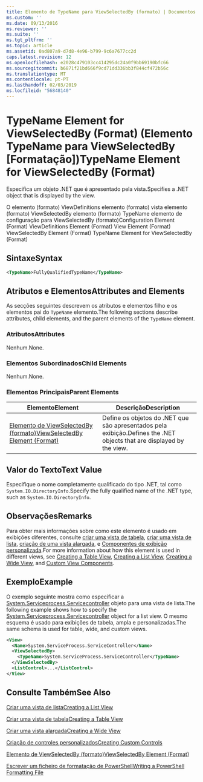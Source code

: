 ```yaml
---
title: Elemento de TypeName para ViewSelectedBy (formato) | Documentos da Microsoft
ms.custom: ''
ms.date: 09/13/2016
ms.reviewer: ''
ms.suite: ''
ms.tgt_pltfrm: ''
ms.topic: article
ms.assetid: 0ad807a9-d7d8-4e96-b799-9c6a7677cc2d
caps.latest.revision: 12
ms.openlocfilehash: e2028c479103cc414295dc24a0f9bb69190bfc66
ms.sourcegitcommit: b6871f21bd666f9cd71dd336bb3f844cf472b56c
ms.translationtype: MT
ms.contentlocale: pt-PT
ms.lasthandoff: 02/03/2019
ms.locfileid: "56848140"
---
```

# <a name="typename-element-for-viewselectedby-format"></a><span data-ttu-id="44c11-102">TypeName Element for ViewSelectedBy (Format) (Elemento TypeName para ViewSelectedBy [Formatação])</span><span class="sxs-lookup"><span data-stu-id="44c11-102">TypeName Element for ViewSelectedBy (Format)</span></span>

<span data-ttu-id="44c11-103">Especifica um objeto .NET que é apresentado pela vista.</span><span class="sxs-lookup"><span data-stu-id="44c11-103">Specifies a .NET object that is displayed by the view.</span></span>

<span data-ttu-id="44c11-104">O elemento (formato) ViewDefinitions elemento (formato) vista elemento (formato) ViewSelectedBy elemento (formato) TypeName elemento de configuração para ViewSelectedBy (formato)</span><span class="sxs-lookup"><span data-stu-id="44c11-104">Configuration Element (Format) ViewDefinitions Element (Format) View Element (Format) ViewSelectedBy Element (Format) TypeName Element for ViewSelectedBy (Format)</span></span>

## <a name="syntax"></a><span data-ttu-id="44c11-105">Sintaxe</span><span class="sxs-lookup"><span data-stu-id="44c11-105">Syntax</span></span>

```xml
<TypeName>FullyQualifiedTypeName</TypeName>
```

## <a name="attributes-and-elements"></a><span data-ttu-id="44c11-106">Atributos e Elementos</span><span class="sxs-lookup"><span data-stu-id="44c11-106">Attributes and Elements</span></span>

<span data-ttu-id="44c11-107">As secções seguintes descrevem os atributos e elementos filho e os elementos pai do `TypeName` elemento.</span><span class="sxs-lookup"><span data-stu-id="44c11-107">The following sections describe attributes, child elements, and the parent elements of the `TypeName` element.</span></span>

### <a name="attributes"></a><span data-ttu-id="44c11-108">Atributos</span><span class="sxs-lookup"><span data-stu-id="44c11-108">Attributes</span></span>

<span data-ttu-id="44c11-109">Nenhum.</span><span class="sxs-lookup"><span data-stu-id="44c11-109">None.</span></span>

### <a name="child-elements"></a><span data-ttu-id="44c11-110">Elementos Subordinados</span><span class="sxs-lookup"><span data-stu-id="44c11-110">Child Elements</span></span>

<span data-ttu-id="44c11-111">Nenhum.</span><span class="sxs-lookup"><span data-stu-id="44c11-111">None.</span></span>

### <a name="parent-elements"></a><span data-ttu-id="44c11-112">Elementos Principais</span><span class="sxs-lookup"><span data-stu-id="44c11-112">Parent Elements</span></span>

|<span data-ttu-id="44c11-113">Elemento</span><span class="sxs-lookup"><span data-stu-id="44c11-113">Element</span></span>|<span data-ttu-id="44c11-114">Descrição</span><span class="sxs-lookup"><span data-stu-id="44c11-114">Description</span></span>|
|-------------|-----------------|
|[<span data-ttu-id="44c11-115">Elemento de ViewSelectedBy (formato)</span><span class="sxs-lookup"><span data-stu-id="44c11-115">ViewSelectedBy Element (Format)</span></span>](./viewselectedby-element-format.md)|<span data-ttu-id="44c11-116">Define os objetos do .NET que são apresentados pela exibição.</span><span class="sxs-lookup"><span data-stu-id="44c11-116">Defines the .NET objects that are displayed by the view.</span></span>|

## <a name="text-value"></a><span data-ttu-id="44c11-117">Valor do Texto</span><span class="sxs-lookup"><span data-stu-id="44c11-117">Text Value</span></span>

<span data-ttu-id="44c11-118">Especifique o nome completamente qualificado do tipo .NET, tal como `System.IO.DirectoryInfo`.</span><span class="sxs-lookup"><span data-stu-id="44c11-118">Specify the fully qualified name of the .NET type, such as `System.IO.DirectoryInfo`.</span></span>

## <a name="remarks"></a><span data-ttu-id="44c11-119">Observações</span><span class="sxs-lookup"><span data-stu-id="44c11-119">Remarks</span></span>

<span data-ttu-id="44c11-120">Para obter mais informações sobre como este elemento é usado em exibições diferentes, consulte [criar uma vista de tabela](./creating-a-table-view.md), [criar uma vista de lista](./creating-a-list-view.md), [criação de uma vista alargada](./creating-a-wide-view.md), e [ Componentes de exibição personalizada](./creating-custom-controls.md).</span><span class="sxs-lookup"><span data-stu-id="44c11-120">For more information about how this element is used in different views, see [Creating a Table View](./creating-a-table-view.md), [Creating a List View](./creating-a-list-view.md), [Creating a Wide View](./creating-a-wide-view.md), and [Custom View Components](./creating-custom-controls.md).</span></span>

## <a name="example"></a><span data-ttu-id="44c11-121">Exemplo</span><span class="sxs-lookup"><span data-stu-id="44c11-121">Example</span></span>

<span data-ttu-id="44c11-122">O exemplo seguinte mostra como especificar a [System.Serviceprocess.Servicecontroller](/dotnet/api/System.ServiceProcess.ServiceController) objeto para uma vista de lista.</span><span class="sxs-lookup"><span data-stu-id="44c11-122">The following example shows how to specify the [System.Serviceprocess.Servicecontroller](/dotnet/api/System.ServiceProcess.ServiceController) object for a list view.</span></span> <span data-ttu-id="44c11-123">O mesmo esquema é usado para exibições de tabela, ampla e personalizadas.</span><span class="sxs-lookup"><span data-stu-id="44c11-123">The same schema is used for table, wide, and custom views.</span></span>

```xml
<View>
  <Name>System.ServiceProcess.ServiceController</Name>
  <ViewSelectedBy>
    <TypeName>System.ServiceProcess.ServiceController</TypeName>
  </ViewSelectedBy>
  <ListControl>...</ListControl>
</View>
```

## <a name="see-also"></a><span data-ttu-id="44c11-124">Consulte Também</span><span class="sxs-lookup"><span data-stu-id="44c11-124">See Also</span></span>

[<span data-ttu-id="44c11-125">Criar uma vista de lista</span><span class="sxs-lookup"><span data-stu-id="44c11-125">Creating a List View</span></span>](./creating-a-list-view.md)

[<span data-ttu-id="44c11-126">Criar uma vista de tabela</span><span class="sxs-lookup"><span data-stu-id="44c11-126">Creating a Table View</span></span>](./creating-a-table-view.md)

[<span data-ttu-id="44c11-127">Criar uma vista alargada</span><span class="sxs-lookup"><span data-stu-id="44c11-127">Creating a Wide View</span></span>](./creating-a-wide-view.md)

[<span data-ttu-id="44c11-128">Criação de controles personalizados</span><span class="sxs-lookup"><span data-stu-id="44c11-128">Creating Custom Controls</span></span>](./creating-custom-controls.md)

[<span data-ttu-id="44c11-129">Elemento de ViewSelectedBy (formato)</span><span class="sxs-lookup"><span data-stu-id="44c11-129">ViewSelectedBy Element (Format)</span></span>](./viewselectedby-element-format.md)

[<span data-ttu-id="44c11-130">Escrever um ficheiro de formatação de PowerShell</span><span class="sxs-lookup"><span data-stu-id="44c11-130">Writing a PowerShell Formatting File</span></span>](./writing-a-powershell-formatting-file.md)
